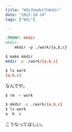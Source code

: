 ```yaml
---
title: "WSLのmakeでmkdir"
date: "2022-10-14"
tags: ["WSL"]

---
```


```Makefile
.PHONY: mkdir
mkdir:
	mkdir -p ./work/{a,b,c}
```
```sh
$ make mkdir 
mkdir -p ./work/{a,b,c}
```
```sh
$ ls work
{a,b,c}
```
なんでや。
```sh
$ rm -r work
```
```sh
$ mkdir -p ./work/{a,b,c}
$ ls work
a  b  c
```
こうなってほしい。
